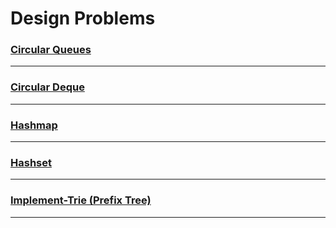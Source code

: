 # Design Problems

### [Circular Queues](https://leetcode.com/problems/design-circular-queue/)

---

### [Circular Deque](https://leetcode.com/problems/design-circular-deque/)

---

### [Hashmap](https://leetcode.com/problems/design-hashmap)

---

### [Hashset](https://leetcode.com/problems/design-hashset/)

---

### [Implement-Trie (Prefix Tree)](https://leetcode.com/problems/implement-trie-prefix-tree/)

---
